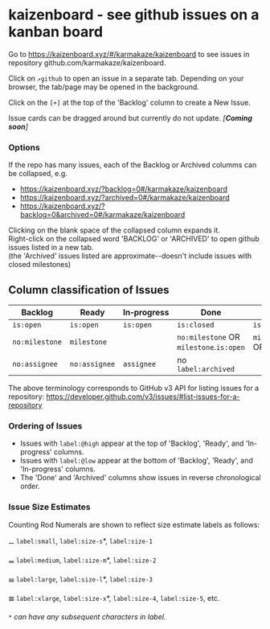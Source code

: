 # kaizenboard - see github issues on a kanban board

Go to https://kaizenboard.xyz/#/karmakaze/kaizenboard to see issues in repository github.com/karmakaze/kaizenboard.

Click on `↗github` to open an issue in a separate tab. Depending on your browser, the tab/page may be opened in the background.

Click on the `[+]` at the top of the 'Backlog' column to create a New Issue.

Issue cards can be dragged around but currently do not update. *[**Coming soon**]*

### Options

If the repo has many issues, each of the Backlog or Archived columms can be collapsed, e.g.

- https://kaizenboard.xyz/?backlog=0#/karmakaze/kaizenboard
- https://kaizenboard.xyz/?archived=0#/karmakaze/kaizenboard
- https://kaizenboard.xyz/?backlog=0&archived=0#/karmakaze/kaizenboard

Clicking on the blank space of the collapsed column expands it.  
Right-click on the collapsed word 'BACKLOG' or 'ARCHIVED' to open github issues listed in a new tab.  
(the 'Archived' issues listed are approximate--doesn't include issues with closed milestones)


## Column classification of Issues

| Backlog        | Ready         | In‑progress | Done                           | Archived    |
| -------------- | ------------- | ----------- | ------------------------------ | ----------- |
| `is:open`      | `is:open`     | `is:open`   | `is:closed`                    | `is:closed` |
| `no:milestone` | `milestone`   |             | `no:milestone` OR `milestone`.`is:open` | `milestone`.`is:closed` OR `label:archived` |
| `no:assignee`  | `no:assignee` | `assignee`  | no `label:archived` |             |

The above terminology corresponds to GitHub v3 API for listing issues for a repository: https://developer.github.com/v3/issues/#list-issues-for-a-repository


### Ordering of Issues

- Issues with `label:@high` appear at the top of 'Backlog', 'Ready', and 'In-progress' columns.
- Issues with `label:@low` appear at the bottom of 'Backlog', 'Ready', and 'In-progress' columns.
- The 'Done' and 'Archived' columns show issues in reverse chronological order.

### Issue Size Estimates

Counting Rod Numerals are shown to reflect size estimate labels as follows:

𝍠 `label:small`, `label:size-s`*, `label:size-1`

𝍡 `label:medium`, `label:size-m`*, `label:size-2`

𝍢 `label:large`, `label:size-l`*, `label:size-3`

𝍣 `label:xlarge`, `label:size-x`*, `label:size-4`, `label:size-5`, etc.

*`*` can have any subsequent characters in label.*
